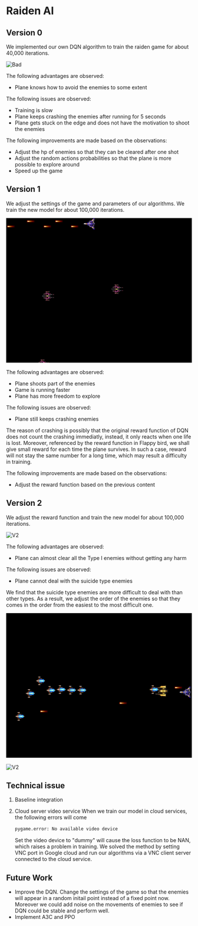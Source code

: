 # Raiden AI

## Version 0

We implemented our own DQN algorithm to train the raiden game for about 40,000 iterations.

![Bad](resource/img_v0_bad.gif)

The following advantages are observed:
- Plane knows how to avoid the enemies to some extent

The following issues are observed:
- Training is slow
- Plane keeps crashing the enemies after running for 5 seconds
- Plane gets stuck on the edge and does not have the motivation to shoot the enemies

The following improvements are made based on the observations:
- Adjust the hp of enemies so that they can be cleared after one shot
- Adjust the random actions probabilities so that the plane is more possible to explore around
- Speed up the game

## Version 1
We adjust the settings of the game and parameters of our algorithms. We train the new model for about 100,000 iterations.

![V1](resource/img_v0_good.gif)

The following advantages are observed:
- Plane shoots part of the enemies
- Game is running faster
- Plane has more freedom to explore

The following issues are observed:
- Plane still keeps crashing enemies 

The reason of crashing is possibly that the original reward function of DQN does not count the crashing immediatly, instead, it only reacts when one life is lost. Moreover, referenced by the reward function in Flappy bird, we shall give small reward for each time the plane survives. In such a case, reward will not stay the same number for a long time, which may result a difficulty in training.

The following improvements are made based on the observations:
- Adjust the reward function based on the previous content

## Version 2
We adjust the reward function and train the new model for about 100,000 iterations.

![V2](resource/img_vf_good_2.gif)

The following advantages are observed:
- Plane can almost clear all the Type I enemies without getting any harm

The following issues are observed:
- Plane cannot deal with the suicide type enemies

We find that the suicide type enemies are more difficult to deal with than other types. As a result, we adjust the order of the enemies so that they comes in the order from the easiest to the most difficult one.

![V2](resource/img_vf_good.gif)

![V2](resource/img_vf_tower.gif)

## Technical issue
1. Baseline integration

2. Cloud server video service
    When we train our model in cloud services, the following errors will come
    ```sh
    pygame.error: No available video device
    ```
    Set the video device to "dummy" will cause the loss function to be NAN, which     raises a problem in training. 
    We solved the method by setting VNC port in Google cloud and run our         algorithms via a VNC client server connected to the cloud service.
## Future Work

- Improve the DQN. Change the settings of the game so that the enemies will appear in a random initail point instead of a fixed point now. Moreover we could add noise on the movements of enemies to see if DQN could be stable and perform well.
- Implement A3C and PPO